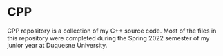 # CPP
CPP repository is a collection of my C++ source code. Most of the files in this repository were completed during the Spring 2022 semester of my junior year at Duquesne University. 
